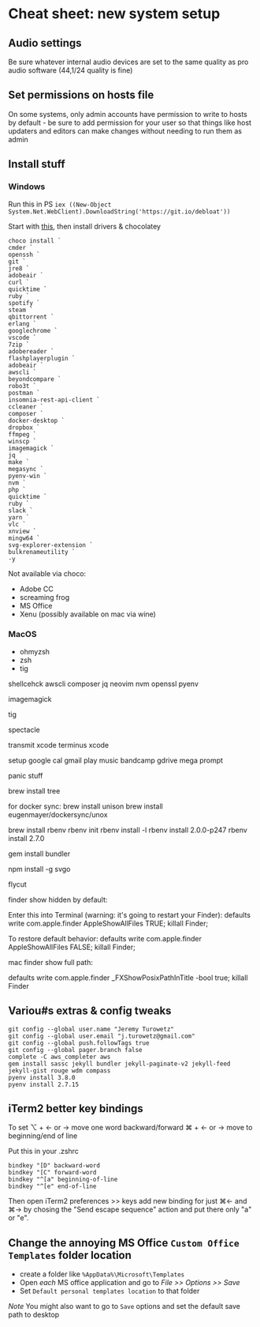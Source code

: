 # Cheat sheet: new system setup

## Audio settings

Be sure whatever internal audio devices are set to the same quality as pro audio software (44,1/24 quality is fine)

## Set permissions on hosts file

On some systems, only admin accounts have permission to write to hosts by default - be sure to add permission for your user so that things like host updaters and editors can make changes without needing to run them as admin

## Install stuff

### Windows

Run this in PS `iex ((New-Object System.Net.WebClient).DownloadString('https://git.io/debloat'))`

Start with [this](https://www.youtube.com/watch?v=mWHiP9K8fQ0), then install drivers & chocolatey

    choco install `
    cmder `
    openssh `
    git `
    jre8 `
    adobeair `
    curl `
    quicktime `
    ruby `
    spotify `
    steam `
    qbittorrent `
    erlang `
    googlechrome `
    vscode `
    7zip `
    adobereader `
    flashplayerplugin `
    adobeair `
    awscli `
    beyondcompare `
    robo3t `
    postman `
    insomnia-rest-api-client `
    ccleaner `
    composer `
    docker-desktop `
    dropbox `
    ffmpeg `
    winscp `
    imagemagick `
    jq `
    make `
    megasync `
    pyenv-win `
    nvm `
    php `
    quicktime `
    ruby `
    slack `
    yarn `
    vlc `
    xnview `
    mingw64 `
    svg-explorer-extension `
    bulkrenameutility `
    -y

Not available via choco:

- Adobe CC
- screaming frog
- MS Office
- Xenu (possibly available on mac via wine)

### MacOS

- ohmyzsh
- zsh
- tig

shellcehck
awscli
composer
jq
neovim
nvm
openssl
pyenv

imagemagick

tig

spectacle

transmit
xcode
terminus
xcode

setup
google cal
gmail
play music
bandcamp
gdrive
mega
prompt

panic stuff

brew install tree

for docker sync:
brew install unison
brew install eugenmayer/dockersync/unox



brew install rbenv
rbenv init
rbenv install -l
rbenv install 2.0.0-p247
rbenv install 2.7.0



gem install bundler

npm install -g svgo

flycut


finder show hidden by default:

Enter this into Terminal (warning: it's going to restart your Finder):
defaults write com.apple.finder AppleShowAllFiles TRUE; killall Finder;

To restore default behavior:
defaults write com.apple.finder AppleShowAllFiles FALSE; killall Finder;




mac finder show full path:

defaults write com.apple.finder _FXShowPosixPathInTitle -bool true; killall Finder


## Variou#s extras & config tweaks

    git config --global user.name "Jeremy Turowetz"
    git config --global user.email "j.turowetz@gmail.com"
    git config --global push.followTags true
    git config --global pager.branch false
    complete -C aws_completer aws
    gem install sassc jekyll bundler jekyll-paginate-v2 jekyll-feed jekyll-gist rouge wdm compass
    pyenv install 3.8.0
    pyenv install 2.7.15

## iTerm2 better key bindings

To set
⌥ + ← or → move one word backward/forward
⌘ + ← or → move to beginning/end of line

Put this in your .zshrc

    bindkey "[D" backward-word
    bindkey "[C" forward-word
    bindkey "^[a" beginning-of-line
    bindkey "^[e" end-of-line

Then open iTerm2 preferences >> keys
add new binding for just ⌘← and ⌘→ by chosing the "Send escape sequence" action and put there only "a" or "e".

## Change the annoying MS Office `Custom Office Templates` folder location

- create a folder like `%AppData%\Microsoft\Templates`
- Open _each_ MS office application and go to _File >> Options >> Save_
- Set `Default personal templates location` to that folder

*Note* You might also want to go to `Save` options and set the default save path to desktop
